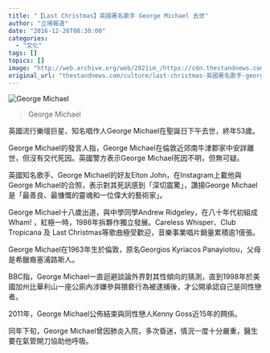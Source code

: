 ```yaml
---
title: "【Last Christmas】英國著名歌手 George Michael 去世"
author: "立場報道"
date: "2016-12-26T08:30:00"
categories:
  - "文化"
tags: []
topics: []
image: "http://web.archive.org/web/2021im_/https://cdn.thestandnews.com/media/photos/cache/GeorgeMichael_0hyBw_1200x0.jpg"
original_url: "thestandnews.com/culture/last-christmas-英國著名歌手-george-michael-去世"
---
```

![George Michael](http://web.archive.org/web/2021im_/https://cdn.thestandnews.com/media/photos/cache/GeorgeMichael_0hyBw_1200x0.jpg)

> George Michael

英國流行樂壇巨星、知名唱作人George Michael在聖誕日下午去世，終年53歲。

George Michael的發言人指，George Michael在倫敦近郊南牛津郡家中安詳離世，但沒有交代死因。英國警方表示George Michael死因不明，但無可疑。

英國知名歌手、George Michael的好友Elton John，在Instagram上載他與George Michael的合照，表示對其死訊感到「深切震驚」，讚揚George Michael是「最善良、最慷慨的靈魂和一位偉大的藝術家」。

George Michael十八歲出道，與中學同學Andrew Ridgeley，在八十年代初組成Wham! ，紅極一時，1986年拆夥作獨立發展。Careless Whisper、Club Tropicana 及 Last Christmas等歌曲極受歡迎，音樂事業唱片銷量累積逾1億張。

George Michael在1963年生於倫敦，原名Georgios Kyriacos Panayiotou，父母是希臘裔塞浦路斯人。

BBC指，George Michael一直迴避談論外界對其性傾向的猜測，直到1998年於美國加州比華利山一座公廁內涉嫌參與猥褻行為被逮捕後，才公開承認自己是同性戀者。

2011年，George Michael公佈結束與同性戀人Kenny Goss近15年的闗係。

同年下旬，George Michael曾因肺炎入院，多次昏迷，情況一度十分嚴重，醫生要在氣管開刀協助他呼吸。